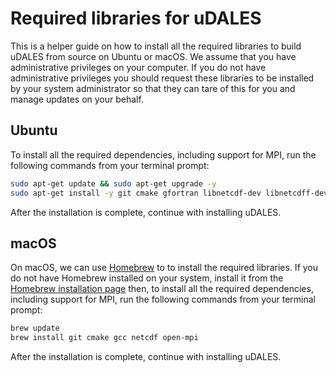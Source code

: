 # Required libraries for uDALES

This is a helper guide on how to install all the required libraries to build uDALES from source on Ubuntu or macOS. We assume that you have administrative privileges on your computer. If you do not have administrative privileges you should request these libraries to be installed by your system administrator so that they can tare of this for you and manage updates on your behalf.

## Ubuntu

To install all the required dependencies, including support for MPI, run the following commands from your terminal prompt:

```sh
sudo apt-get update && sudo apt-get upgrade -y
sudo apt-get install -y git cmake gfortran libnetcdf-dev libnetcdff-dev libmpich-dev
```

After the installation is complete, continue with installing uDALES.

## macOS

On macOS, we can use [Homebrew](https://docs.brew.sh) to to install the required libraries. If you do not have Homebrew installed on your system, install it from the [Homebrew installation page](https://docs.brew.sh/Installation) then, to install all the required dependencies, including support for MPI, run the following commands from your terminal prompt:

```sh
brew update
brew install git cmake gcc netcdf open-mpi
```

After the installation is complete, continue with installing uDALES.
